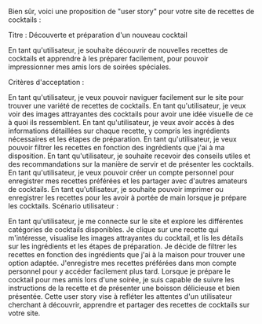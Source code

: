 
Bien sûr, voici une proposition de "user story" pour votre site de recettes de cocktails :

Titre : Découverte et préparation d'un nouveau cocktail

En tant qu'utilisateur, je souhaite découvrir de nouvelles recettes de cocktails et apprendre à les préparer facilement, pour pouvoir impressionner mes amis lors de soirées spéciales.

Critères d'acceptation :

En tant qu'utilisateur, je veux pouvoir naviguer facilement sur le site pour trouver une variété de recettes de cocktails.
En tant qu'utilisateur, je veux voir des images attrayantes des cocktails pour avoir une idée visuelle de ce à quoi ils ressemblent.
En tant qu'utilisateur, je veux avoir accès à des informations détaillées sur chaque recette, y compris les ingrédients nécessaires et les étapes de préparation.
En tant qu'utilisateur, je veux pouvoir filtrer les recettes en fonction des ingrédients que j'ai à ma disposition.
En tant qu'utilisateur, je souhaite recevoir des conseils utiles et des recommandations sur la manière de servir et de présenter les cocktails.
En tant qu'utilisateur, je veux pouvoir créer un compte personnel pour enregistrer mes recettes préférées et les partager avec d'autres amateurs de cocktails.
En tant qu'utilisateur, je souhaite pouvoir imprimer ou enregistrer les recettes pour les avoir à portée de main lorsque je prépare les cocktails.
Scénario utilisateur :

En tant qu'utilisateur, je me connecte sur le site et explore les différentes catégories de cocktails disponibles.
Je clique sur une recette qui m'intéresse, visualise les images attrayantes du cocktail, et lis les détails sur les ingrédients et les étapes de préparation.
Je décide de filtrer les recettes en fonction des ingrédients que j'ai à la maison pour trouver une option adaptée.
J'enregistre mes recettes préférées dans mon compte personnel pour y accéder facilement plus tard.
Lorsque je prépare le cocktail pour mes amis lors d'une soirée, je suis capable de suivre les instructions de la recette et de présenter une boisson délicieuse et bien présentée.
Cette user story vise à refléter les attentes d'un utilisateur cherchant à découvrir, apprendre et partager des recettes de cocktails sur votre site.